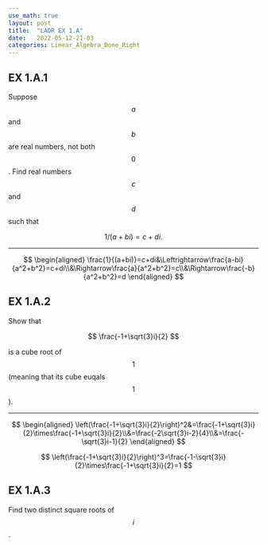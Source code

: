 ```yaml
---
use_math: true
layout: post
title:  "LADR EX 1.A"
date:   2022-05-12-21-03
categories: Linear_Algebra_Done_Right
---
```

## EX 1.A.1

Suppose $$a$$ and $$b$$ are real numbers, not both $$0$$. Find real numbers $$c$$ and $$d$$ such that

$$
1/(a+bi)=c+di.
$$

---

$$
\begin{aligned}
\frac{1}{(a+bi)}=c+di&\Leftrightarrow\frac{a-bi}{a^2+b^2}=c+di\\&\Rightarrow\frac{a}{a^2+b^2}=c\\&\Rightarrow\frac{-b}{a^2+b^2}=d
\end{aligned}
$$

## EX 1.A.2

Show that

$$
\frac{-1+\sqrt{3}i}{2}
$$

is a cube root of $$1$$ (meaning that its cube euqals $$1$$).

---

$$
\begin{aligned}
\left(\frac{-1+\sqrt{3}i}{2}\right)^2&=\frac{-1+\sqrt{3}i}{2}\times\frac{-1+\sqrt{3}i}{2}\\&=\frac{-2\sqrt{3}i-2}{4}\\&=\frac{-\sqrt{3}i-1}{2}
\end{aligned}
$$

$$
\left(\frac{-1+\sqrt{3}i}{2}\right)^3=\frac{-1-\sqrt{3}i}{2}\times\frac{-1+\sqrt{3}i}{2}=1
$$

## EX 1.A.3

Find two distinct square roots of $$i$$.